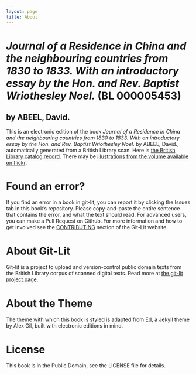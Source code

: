 ```yaml
---
layout: page
title: About
---
```


# _Journal of a Residence in China and the neighbouring countries from 1830 to 1833. With an introductory essay by the Hon. and Rev. Baptist Wriothesley Noel._ (BL 000005453)

## by ABEEL, David.

This is an electronic edition of the book _Journal of a Residence in China and the neighbouring countries from 1830 to 1833. With an introductory essay by the Hon. and Rev. Baptist Wriothesley Noel._ by ABEEL, David., automatically generated from a British Library scan. Here is [the British Library catalog record](http://explore.bl.uk/primo_library/libweb/action/search.do?cs=frb&doc=BLL01000005453&dscnt=1&scp.scps=scope:(BLCONTENT)&frbg=&tab=local_tab&srt=rank&ct=search&mode=Basic&dum=true&tb=t&indx=1&vl(freeText0)=000005453&fn=search&vid=BLVU1). There may be [illustrations from the volume available on flickr](https://www.flickr.com/photos/britishlibrary/tags/sysnum000005453).

# Found an error?
If you find an error in a book in git-lit, you can report it by clicking the Issues tab in this book’s repository. Please copy-and-paste the entire sentence that contains the error, and what the text should read. For advanced users, you can make a Pull Request on Github.  For more information and how to get involved see the [CONTRIBUTING](http://git-lit.github.io/#contributing) section of the Git-Lit website.

# About Git-Lit
Git-lit is a project to upload and version-control public domain texts from the British Library corpus of scanned digital texts. Read more at [the git-lit project page](https://github.com/Git-Lit/git-lit).

# About the Theme
The theme with which this book is styled is adapted from [Ed](https://github.com/elotroalex/ed), a Jekyll theme by Alex Gil, built with electronic editions in mind.

# License 
This book is in the Public Domain, see the LICENSE file for details. 